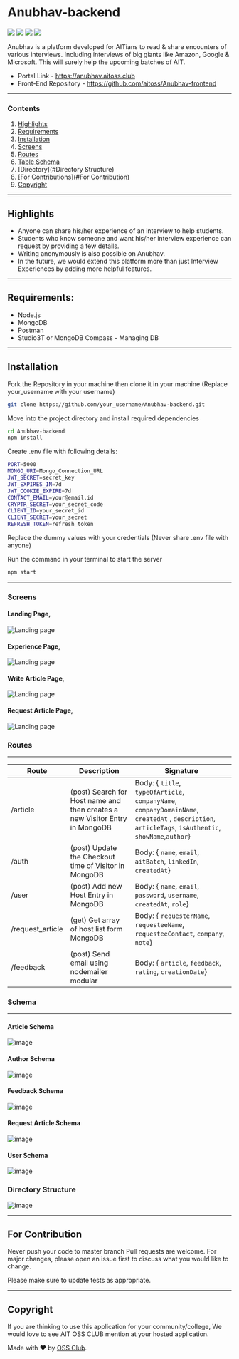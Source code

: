 # Anubhav-backend
<img src="https://img.shields.io/badge/code_style-standard-brightgreen.svg"> <img src="https://img.shields.io/badge/Node JS-v12.18.3-brightgreen.svg">
<img src="https://img.shields.io/badge/Express -v4.11.1-brightgreen.svg"> <img src="https://img.shields.io/badge/Mongoose-v5.11.18-brightgreen.svg">

Anubhav is a platform developed for AITians to read & share encounters of various interviews. Including interviews of big giants like Amazon, Google & Microsoft. This will surely help the upcoming batches of AIT.

* Portal Link - https://anubhav.aitoss.club 
* Front-End Repository - https://github.com/aitoss/Anubhav-frontend

---
### Contents
1. [Highlights](#highlights)
2. [Requirements](#requirements)
3. [Installation](#installation)
4. [Screens](#screens)
5. [Routes](#routes)
6. [Table Schema](#schema)
7. [Directory](#Directory Structure)
8. [For Contributions](#For Contribution)
9. [Copyright](#xopyright)

---

## Highlights
* Anyone can share his/her experience of an interview to help students.
* Students who know someone and want his/her interview experience can request by providing a few details.
* Writing anonymously is also possible on Anubhav.
* In the future, we would extend this platform more than just Interview Experiences by adding more helpful features.
---
## Requirements:

* Node.js
* MongoDB
* Postman
* Studio3T or MongoDB Compass - Managing DB
---
## Installation

Fork the Repository in your machine then clone it in your machine (Replace your_username with your username)

```bash
git clone https://github.com/your_username/Anubhav-backend.git
```
Move into the project directory and install required dependencies

```bash
cd Anubhav-backend
npm install
```
Create .env file with following details:

```bash
PORT=5000
MONGO_URI=Mongo_Connection_URL
JWT_SECRET=secret_key
JWT_EXPIRES_IN=7d
JWT_COOKIE_EXPIRE=7d
CONTACT_EMAIL=your@email.id
CRYPTR_SECRET=your_secret_code
CLIENT_ID=your_secret_id
CLIENT_SECRET=your_secret
REFRESH_TOKEN=refresh_token
```
Replace the dummy values with your credentials (Never share .env file with anyone)

Run the command in your terminal to start the server

```bash
npm start
```
---

### Screens

#### Landing Page,
![Landing page](https://github.com/aitoss/Anubhav-backend/blob/main/gallery/Screenshot%20(184).png?raw=true)

#### Experience Page,
![Landing page](https://github.com/aitoss/Anubhav-backend/blob/main/gallery/Screenshot%20(185).png?raw=true)

#### Write Article Page,
![Landing page](https://github.com/aitoss/Anubhav-backend/blob/main/gallery/Screenshot%20(186).png?raw=true)

#### Request Article Page,
![Landing page](https://github.com/aitoss/Anubhav-backend/blob/main/gallery/Screenshot%20(187).png?raw=true)

### Routes
---

| Route  | Description | Signature |
| ------------- | ------------- | ------------- |
| /article |(post) Search for Host name and then creates a new Visitor Entry in MongoDB | Body: { `title`, `typeOfArticle`, `companyName`, `companyDomainName`, `createdAt` , `description`, `articleTags`, `isAuthentic`, `showName`,`author`} |
| /auth |(post) Update the Checkout time of Visitor in MongoDB  | Body: { `name`, `email`, `aitBatch`, `linkedIn`, `createdAt`} |
| /user |(post) Add new Host Entry in MongoDB  | Body: { `name`, `email`, `password`, `username`, `createdAt`, `role`} |
| /request_article |(get) Get array of host list form MongoDB  | Body: { `requesterName`, `requesteeName`, `requesteeContact`, `company`, `note`}|
| /feedback |(post) Send email using nodemailer modular  | Body: { `article`, `feedback`, `rating`, `creationDate`} |

### Schema
---
#### Article Schema
![image](https://github.com/aitoss/Anubhav-backend/blob/main/gallery/Screenshot%20(190).png?raw=true)

#### Author Schema
![image](https://github.com/aitoss/Anubhav-backend/blob/main/gallery/Screenshot%20(191).png?raw=true)

#### Feedback Schema
![image](https://github.com/aitoss/Anubhav-backend/blob/main/gallery/Screenshot%20(192).png?raw=true)

#### Request Article Schema
![image](https://github.com/aitoss/Anubhav-backend/blob/main/gallery/Screenshot%20(193).png?raw=true)

#### User Schema
![image](https://github.com/aitoss/Anubhav-backend/blob/main/gallery/Screenshot%20(194).png?raw=true)

### Directory Structure 
![image](https://github.com/aitoss/Anubhav-backend/blob/main/gallery/Screenshot%20(188).png?raw=true)

---
## For Contribution 
Never push your code to master branch
Pull requests are welcome. For major changes, please open an issue first to discuss what you would like to change.

Please make sure to update tests as appropriate.

---

## Copyright 
If you are thinking to use this application for your community/college, We would love to see AIT OSS CLUB mention at your hosted application.

Made with ❤ by [OSS Club](https://aitoss.club).

